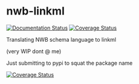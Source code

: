 # nwb-linkml

[![Documentation Status](https://readthedocs.org/projects/nwb-linkml/badge/?version=latest)](https://nwb-linkml.readthedocs.io/en/latest/?badge=latest)
[![Coverage Status](https://coveralls.io/repos/github/p2p-ld/nwb-linkml/badge.svg)](https://coveralls.io/github/p2p-ld/nwb-linkml)

Translating NWB schema language to linkml

(very WIP dont @ me)

Just submitting to pypi to squat the package name

[![Coverage Status](https://coveralls.io/repos/github/p2p-ld/nwb-linkml/badge.svg)](https://coveralls.io/github/p2p-ld/nwb-linkml)